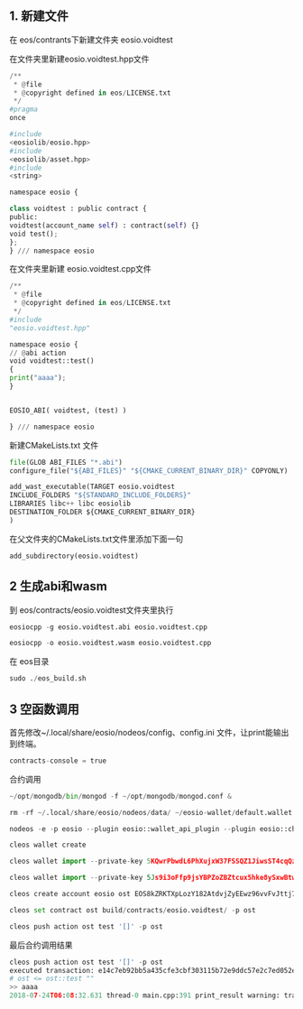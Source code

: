 ## 1. 新建文件
在 eos/contrants下新建文件夹 eosio.voidtest

在文件夹里新建eosio.voidtest.hpp文件

```python
/**
 * @file
 * @copyright defined in eos/LICENSE.txt
 */
#pragma
once

#include
<eosiolib/eosio.hpp>
#include
<eosiolib/asset.hpp>
#include
<string>

namespace eosio {

class voidtest : public contract {
public:
voidtest(account_name self) : contract(self) {}
void test();
};
} /// namespace eosio

```

在文件夹里新建 eosio.voidtest.cpp文件

```python
/**
 * @file
 * @copyright defined in eos/LICENSE.txt
 */
#include
"eosio.voidtest.hpp"

namespace eosio {
// @abi action 
void voidtest::test()
{
print("aaaa");
}


EOSIO_ABI( voidtest, (test) )

} /// namespace eosio

```

新建CMakeLists.txt 文件

```python
file(GLOB ABI_FILES "*.abi")
configure_file("${ABI_FILES}" "${CMAKE_CURRENT_BINARY_DIR}" COPYONLY)

add_wast_executable(TARGET eosio.voidtest
INCLUDE_FOLDERS "${STANDARD_INCLUDE_FOLDERS}"
LIBRARIES libc++ libc eosiolib
DESTINATION_FOLDER ${CMAKE_CURRENT_BINARY_DIR}
)
```

在父文件夹的CMakeLists.txt文件里添加下面一句
```python
add_subdirectory(eosio.voidtest)
```

## 2 生成abi和wasm
到 eos/contracts/eosio.voidtest文件夹里执行

```python
eosiocpp -g eosio.voidtest.abi eosio.voidtest.cpp

eosiocpp -o eosio.voidtest.wasm eosio.voidtest.cpp

```

在 eos目录

```python
sudo ./eos_build.sh
```


## 3 空函数调用
首先修改~/.local/share/eosio/nodeos/config、config.ini 文件，让print能输出到终端。

```python
contracts-console = true
```


合约调用

```python
~/opt/mongodb/bin/mongod -f ~/opt/mongodb/mongod.conf &

rm -rf ~/.local/share/eosio/nodeos/data/ ~/eosio-wallet/default.wallet

nodeos -e -p eosio --plugin eosio::wallet_api_plugin --plugin eosio::chain_api_plugin --plugin eosio::history_api_plugin --plugin eosio::net_api_plugin   --plugin eosio::history_plugin 

cleos wallet create

cleos wallet import --private-key 5KQwrPbwdL6PhXujxW37FSSQZ1JiwsST4cqQzDeyXtP79zkvFD3

cleos wallet import --private-key 5Js9i3oFfp9jsYBPZoZBZtcux5hke8ySxwBtwERvP51u6thM34j

cleos create account eosio ost EOS8kZRKTXpLozY182AtdvjZyEEwz96vvFvJttj7nbKc3N27s35wg EOS8kZRKTXpLozY182AtdvjZyEEwz96vvFvJttj7nbKc3N27s35wg

cleos set contract ost build/contracts/eosio.voidtest/ -p ost

cleos push action ost test '[]' -p ost

```

最后合约调用结果

```python
cleos push action ost test '[]' -p ost
executed transaction: e14c7eb92bb5a435cfe3cbf303115b72e9ddc57e2c7ed052e8c401cdee542566 96 bytes 383 us
# ost <= ost::test ""
>> aaaa
2018-07-24T06:08:32.631 thread-0 main.cpp:391 print_result warning: transaction executed locally, but may not be confirmed by the network yet
```



